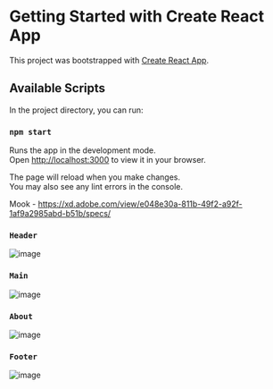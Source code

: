 # Getting Started with Create React App

This project was bootstrapped with [Create React App](https://github.com/facebook/create-react-app).

## Available Scripts

In the project directory, you can run:

### `npm start`

Runs the app in the development mode.\
Open [http://localhost:3000](http://localhost:3000) to view it in your browser.

The page will reload when you make changes.\
You may also see any lint errors in the console.
  
  
Mook - https://xd.adobe.com/view/e048e30a-811b-49f2-a92f-1af9a2985abd-b51b/specs/  
### `Header`

![image](https://user-images.githubusercontent.com/17839848/174409466-1516dda7-9bf9-4744-af65-4514aecf0b6e.png)

### `Main`

![image](https://user-images.githubusercontent.com/17839848/174409524-4081d2ed-0e7f-4168-bf9c-d9189b8964df.png)


### `About`

![image](https://user-images.githubusercontent.com/17839848/174409567-8b82e8d2-9195-40bb-8cb1-98e5299befa6.png)


### `Footer`

![image](https://user-images.githubusercontent.com/17839848/174409620-f4d7e1b3-8108-4738-a98e-5f2e8054ec36.png)
